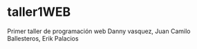 # taller1WEB
Primer taller de programación web
Danny vasquez, Juan Camilo Ballesteros, Erik Palacios

